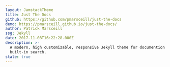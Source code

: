 ```yaml
---
layout: JamstackTheme
title: Just The Docs
github: https://github.com/pmarsceill/just-the-docs
demo: https://pmarsceill.github.io/just-the-docs/
author: Patrick Marsceill
ssg: Jekyll
date: 2017-11-08T16:22:28.000Z
description: >-
  A modern, high customizable, responsive Jekyll theme for documention with
  built-in search.
stale: true
---
```

